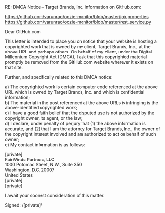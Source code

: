 RE: DMCA Notice – Target Brands, Inc. information on GitHub.com:  

https://github.com/varunrao/oozie-monitor/blob/master/job.properties  
https://github.com/varunrao/oozie-monitor/blob/master/rest_service.py  

Dear GitHub.com:

This letter is intended to place you on notice that your website is hosting a copyrighted work that is owned by my client, Target Brands, Inc., at the above URL and perhaps others. On behalf of my client, under the Digital Millennium Copyright Act (DMCA), I ask that this copyrighted material promptly be removed from the GitHub.com website wherever it exists on that site.

Further, and specifically related to this DMCA notice:

a) The copyrighted work is certain computer code referenced at the above URL which is owned by Target Brands, Inc. and which is confidential information;  
b) The material in the post referenced at the above URLs is infringing is the above-identified copyrighted work;    
c) I have a good faith belief that the disputed use is not authorized by the copyright owner, its agent, or the law;    
d) I declare, under penalty of perjury that (1) the above information is accurate, and (2) that I am the attorney for Target Brands, Inc., the owner of the copyright interest involved and am authorized to act on behalf of such owner;  
e) My contact information is as follows:  

[private]     
FairWinds Partners, LLC    
1000 Potomac Street, N.W., Suite 350     
Washington, D.C. 20007    
United States    
[private]    
[private]    

I await your soonest consideration of this matter.

Signed: /[private]/
